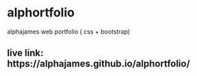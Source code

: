 # alphortfolio
alphajames web portfolio ( css + bootstrap) 

<h2> live link: https://alphajames.github.io/alphortfolio/ </h2>
